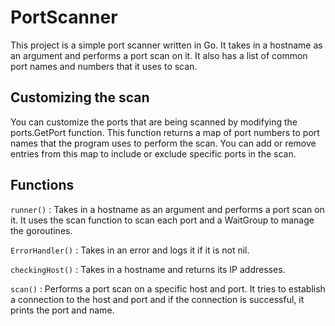 # PortScanner

This project is a simple port scanner written in Go. It takes in a hostname as an argument and performs a port scan on it. It also has a list of common port names and numbers that it uses to scan.

## Customizing the scan

You can customize the ports that are being scanned by modifying the ports.GetPort function. This function returns a map of port numbers to port names that the program uses to perform the scan. You can add or remove entries from this map to include or exclude specific ports in the scan.

## Functions

`runner()` : Takes in a hostname as an argument and performs a port scan on it. It uses the scan function to scan each port and a WaitGroup to manage the goroutines.

`ErrorHandler()` : Takes in an error and logs it if it is not nil.

`checkingHost()` : Takes in a hostname and returns its IP addresses.

`scan()` : Performs a port scan on a specific host and port. It tries to establish a connection to the host and port and if the connection is successful, it prints the port and name.
